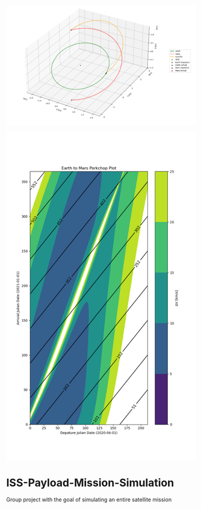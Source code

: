 ![](Media/365_tof.png)

![](Media/porkchop_3.png)

# ISS-Payload-Mission-Simulation

Group project with the goal of simulating an entire satellite mission
